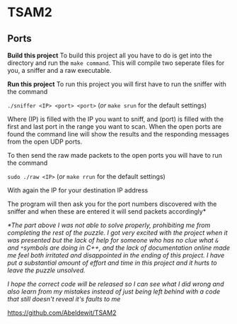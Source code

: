 # TSAM2
## Ports

**Build this project**
To build this project all you have to do is get into the directory and run the ``make command``. This will compile two seperate files for you, a sniffer and a raw executable. 

**Run this project**
To run this project you will first have to run the sniffer with the command

``./sniffer <IP> <port> <port>`` (_or_ ``make srun`` for the default settings)

Where (IP) is filled with the IP you want to sniff, and (port) is filled with the first and last port in the range you want to scan.
When the open ports are found the command line will show the results and the responding messages from the open UDP ports. 

To then send the raw made packets to the open ports you will have to run the command

``sudo ./raw <IP>`` (_or_ ``make rrun`` for the default settings)

With again the IP for your destination IP address

The program will then ask you for the port numbers discovered with the sniffer and when these are entered it will send packets accordingly*

_*The part above I was not able to solve properly, prohibiting me from completing the rest of the puzzle. I got very excited with the project when it was presented but the lack of help for someone who has no clue what ``&`` and ``*``symbols are doing in C++, and the lack of documentation online made me feel both irritated and disappointed in the ending of this project. I have put a substantial amount of effort and time in this project and it hurts to leave the puzzle unsolved._

_I hope the correct code will be released so I can see what I did wrong and also learn from my mistakes instead of just being left behind with a code that still doesn't reveal it's faults to me_

<https://github.com/Abeldewit/TSAM2>
